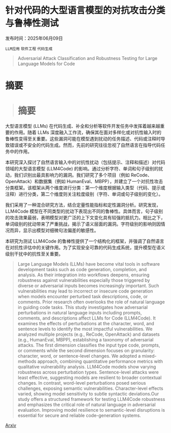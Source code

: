 # 针对代码的大型语言模型的对抗攻击分类与鲁棒性测试

发布时间：2025年06月09日

`LLM应用` `软件工程` `代码生成`

> Adversarial Attack Classification and Robustness Testing for Large Language Models for Code

# 摘要

> # 摘要
大型语言模型 (LLMs) 在代码生成、补全和分析等软件开发任务中发挥着越来越重要的作用。随着 LLMs 深度融入工作流，确保其在面对多样化或对抗性输入时的鲁棒性变得至关重要。这些漏洞可能在模型遇到扰动的任务描述、代码或注释时导致错误或不安全的代码生成。然而，先前的研究往往忽视了自然语言在指导代码任务中的作用。

本研究深入探讨了自然语言输入中的对抗性扰动（包括提示、注释和描述）对代码领域的大型语言模型 (LLM4Code) 的影响。通过分析字符、单词和句子级别的扰动，我们识别出最具影响力的漏洞。我们研究了多个项目（例如 ReCode、OpenAttack）和数据集（例如 HumanEval、MBPP），并建立了一个对抗性攻击分类框架。该框架从两个维度进行分类：第一个维度根据输入类型（代码、提示或注释）进行分类，第二个维度则关注粒度级别（字符、单词或句子级别的变化）。

我们采用了一种混合研究方法，结合定量性能指标和定性漏洞分析。研究发现，LLM4Code 模型在不同类型的扰动下表现出不同的鲁棒性。具体而言，句子级别的攻击效果最弱，表明模型对更广泛的上下文变化具有较强的抵抗力。相比之下，单词级别的扰动带来了严重挑战，揭示了语义层面的漏洞。字符级别的影响则因情况而异，显示出模型对细微句法偏差的敏感性。

本研究为测试 LLM4Code 的鲁棒性提供了一个结构化的框架，并强调了自然语言在对抗性评估中的关键作用。为了实现安全可靠的代码生成系统，提升模型在语义级别干扰中的抗性至关重要。

> Large Language Models (LLMs) have become vital tools in software development tasks such as code generation, completion, and analysis. As their integration into workflows deepens, ensuring robustness against vulnerabilities especially those triggered by diverse or adversarial inputs becomes increasingly important. Such vulnerabilities may lead to incorrect or insecure code generation when models encounter perturbed task descriptions, code, or comments. Prior research often overlooks the role of natural language in guiding code tasks. This study investigates how adversarial perturbations in natural language inputs including prompts, comments, and descriptions affect LLMs for Code (LLM4Code). It examines the effects of perturbations at the character, word, and sentence levels to identify the most impactful vulnerabilities. We analyzed multiple projects (e.g., ReCode, OpenAttack) and datasets (e.g., HumanEval, MBPP), establishing a taxonomy of adversarial attacks. The first dimension classifies the input type code, prompts, or comments while the second dimension focuses on granularity: character, word, or sentence-level changes. We adopted a mixed-methods approach, combining quantitative performance metrics with qualitative vulnerability analysis. LLM4Code models show varying robustness across perturbation types. Sentence-level attacks were least effective, suggesting models are resilient to broader contextual changes. In contrast, word-level perturbations posed serious challenges, exposing semantic vulnerabilities. Character-level effects varied, showing model sensitivity to subtle syntactic deviations.Our study offers a structured framework for testing LLM4Code robustness and emphasizes the critical role of natural language in adversarial evaluation. Improving model resilience to semantic-level disruptions is essential for secure and reliable code-generation systems.

[Arxiv](https://arxiv.org/abs/2506.07942)